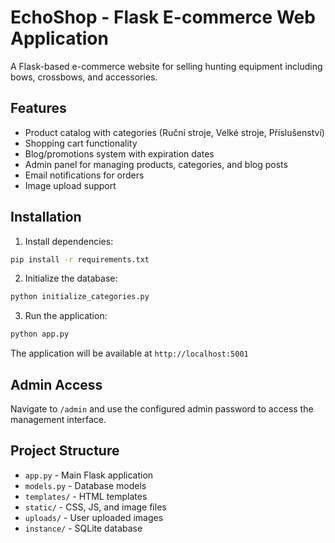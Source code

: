 # EchoShop - Flask E-commerce Web Application

A Flask-based e-commerce website for selling hunting equipment including bows, crossbows, and accessories.

## Features

- Product catalog with categories (Ruční stroje, Velké stroje, Příslušenství)
- Shopping cart functionality
- Blog/promotions system with expiration dates
- Admin panel for managing products, categories, and blog posts
- Email notifications for orders
- Image upload support

## Installation

1. Install dependencies:
```bash
pip install -r requirements.txt
```

2. Initialize the database:
```bash
python initialize_categories.py
```

3. Run the application:
```bash
python app.py
```

The application will be available at `http://localhost:5001`

## Admin Access

Navigate to `/admin` and use the configured admin password to access the management interface.

## Project Structure

- `app.py` - Main Flask application
- `models.py` - Database models
- `templates/` - HTML templates
- `static/` - CSS, JS, and image files
- `uploads/` - User uploaded images
- `instance/` - SQLite database